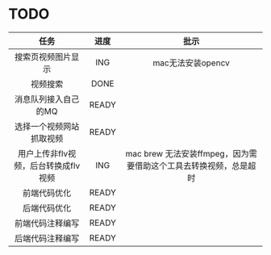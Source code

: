 # TODO

任务| 进度 | 批示
:-: |:-:|:-:
搜索页视频图片显示| ING | mac无法安装opencv
视频搜索|DONE|
消息队列接入自己的MQ | READY | 
选择一个视频网站抓取视频 | READY |
用户上传非flv视频，后台转换成flv视频 | ING | mac brew 无法安装ffmpeg，因为需要借助这个工具去转换视频，总是超时
前端代码优化 | READY |
后端代码优化 | READY |
前端代码注释编写 | READY |
后端代码注释编写 | READY |